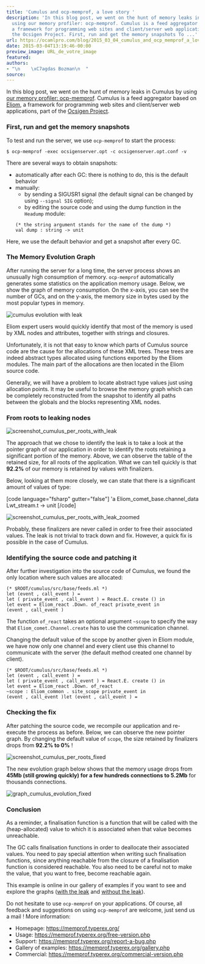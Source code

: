 ```yaml
---
title: 'Cumulus and ocp-memprof, a love story '
description: 'In this blog post, we went on the hunt of memory leaks in Cumulus by
  using our memory profiler: ocp-memprof. Cumulus is a feed aggregator based on Eliom,
  a framework for programming web sites and client/server web applications, part of
  the Ocsigen Project. First, run and get the memory snapshots To ...'
url: https://ocamlpro.com/blog/2015_03_04_cumulus_and_ocp_memprof_a_love_story
date: 2015-03-04T13:19:46-00:00
preview_image: URL_de_votre_image
featured:
authors:
- "\n    \xC7agdas Bozman\n  "
source:
---
```


<p>In this blog post, we went on the hunt of memory leaks in Cumulus by using <a href="https://memprof.typerex.org/">our memory profiler: ocp-memprof</a>. Cumulus is a feed aggregator based on <a href="https://ocsigen.org/eliom/">Eliom</a>, a framework for programming web sites and client/server web applications, part of the <a href="https://ocsigen.org/">Ocsigen Project</a>.</p>
<h3>First, run and get the memory snapshots</h3>
<p>To test and run the server, we use <code>ocp-memprof</code> to start the process:</p>
<pre><code class="language-shell-session">$ ocp-memprof -exec ocsigenserver.opt -c ocsigenserver.opt.conf -v
</code></pre>
<p>There are several ways to obtain snapshots:</p>
<ul>
<li>automatically after each GC: there is nothing to do, this is the default behavior
</li>
<li>manually:
<ul>
<li>by sending a SIGUSR1 signal (the default signal can be changed by using <code>--signal SIG</code> option);
</li>
<li>by editing the source code and using the dump function in the <code>Headump</code> module:
</li>
</ul>
<pre><code class="language-ocaml">(* the string argument stands for the name of the dump *)
val dump : string -&gt; unit
</code></pre>
</li>
</ul>
<p>Here, we use the default behavior and get a snapshot after every GC.</p>
<h3>The Memory Evolution Graph</h3>
<p>After running the server for a long time, the server process shows an unusually high consumption of memory. <code>ocp-memprof</code> automatically generates some statistics on the application memory usage. Below, we show the graph of memory consumption. On the x-axis, you can see the number of GCs, and on the y-axis, the memory size in bytes used by the most popular types in memory.</p>
<p><img src="https://ocamlpro.com/blog/assets/img/graph_cumulus_evolution_with_leak.png" alt="cumulus evolution with leak"/></p>
<p>Eliom expert users would quickly identify that most of the memory is used by XML nodes and attributes, together with strings and closures.</p>
<p>Unfortunately, it is not that easy to know which parts of Cumulus source code are the cause for the allocations of these XML trees. These trees are indeed abstract types allocated using functions exported by the Eliom modules. The main part of the allocations are then located in the Eliom source code.</p>
<p>Generally, we will have a problem to locate abstract type values just using allocation points. It may be useful to browse the memory graph which can be completely reconstructed from the snapshot to identify all paths between the globals and the blocks representing XML nodes.</p>
<h3>From roots to leaking nodes</h3>
<p><img src="https://ocamlpro.com/blog/assets/img/screenshot_cumulus_per_roots_with_leak.png" alt="screenshot_cumulus_per_roots_with_leak"/></p>
<p>The approach that we chose to identify the leak is to take a look at the pointer graph of our application in order to identify the roots retaining a significant portion of the memory. Above, we can observe the table of the retained size, for all roots of the application. What we can tell quickly is that <strong>92.2%</strong> of our memory is retained by values with finalizers.</p>
<p>Below, looking at them more closely, we can state that there is a significant amount of values of type:</p>
<p>[code language=&quot;fsharp&quot; gutter=&quot;false&quot;]
'a Eliom_comet_base.channel_data Lwt_stream.t -&gt; unit
[/code]</p>
<p><img src="https://ocamlpro.com/blog/assets/img/screenshot_cumulus_per_roots_with_leak_zoomed.png" alt="screenshot_cumulus_per_roots_with_leak_zoomed"/></p>
<p>Probably, these finalizers are never called in order to free their associated values. The leak is not trivial to track down and fix. However, a quick fix is possible in the case of Cumulus.</p>
<h3>Identifying the source code and patching it</h3>
<p>After further investigation into the source code of Cumulus, we found the only location where such values are allocated:</p>
<pre><code class="language-ocaml">(* $ROOT/cumulus/src/base/feeds.ml *)
let (event , call_event ) =
let ( private_event , call_event ) = React.E. create () in
let event = Eliom_react .Down. of_react private_event in
(event , call_event )
</code></pre>
<p>The function <code>of_react</code> takes an optional argument <code>~scope</code> to specify the way that <code>Eliom_comet.Channel.create</code> has to use the communication channel.</p>
<p>Changing the default value of the scope by another given in Eliom module, we have now only one channel and every client use this channel to communicate with the server (the default method created one channel by client).</p>
<pre><code class="language-ocaml">(* $ROOT/cumulus/src/base/feeds.ml *)
let (event , call_event ) =
let ( private_event , call_event ) = React.E. create () in
let event = Eliom_react .Down. of_react
~scope : Eliom_common . site_scope private_event in
(event , call_event )let (event , call_event ) =
</code></pre>
<h3>Checking the fix</h3>
<p>After patching the source code, we recompile our application and re-execute the process as before. Below, we can observe the new pointer graph. By changing the default value of <code>scope</code>, the size retained by finalizers drops from <strong>92.2% to 0%</strong> !</p>
<p><img src="https://ocamlpro.com/blog/assets/img/screenshot_cumulus_per_roots_fixed.png" alt="screenshot_cumulus_per_roots_fixed"/></p>
<p>The new evolution graph below shows that the memory usage drops from <strong>45Mb (still growing quickly) for a few hundreds connections to 5.2Mb</strong> for thousands connections.</p>
<p><img src="https://ocamlpro.com/blog/assets/img/graph_cumulus_evolution_fixed.png" alt="graph_cumulus_evolution_fixed"/></p>
<h3>Conclusion</h3>
<p>As a reminder, a finalisation function is a function that will be called with the (heap-allocated) value to which it is associated when that value becomes unreachable.</p>
<p>The GC calls finalisation functions in order to deallocate their associated values. You need to pay special attention when writing such finalisation functions, since anything reachable from the closure of a finalisation function is considered reachable. You also need to be careful not to make the value, that you want to free, become reachable again.</p>
<p>This example is online in our gallery of examples if you want to see and explore the graphs (<a href="https://memprof.typerex.org/users/04db0c7fb9232a0829e862d5bb2801fb/2015-03-02_16-04-33_7146967976ee57b0a97e053109440846_12249/">with the leak</a> and <a href="https://memprof.typerex.org/users/04db0c7fb9232a0829e862d5bb2801fb/2015-03-02_16-13-14_dd080e47d1bf4d18d3538d37769f325f_14185/">without the leak</a>).</p>
<p>Do not hesitate to use <code>ocp-memprof</code> on your applications. Of course, all feedback and suggestions on using <code>ocp-memprof</code> are welcome, just send us a mail !
More information:</p>
<ul>
<li>Homepage: <a href="https://memprof.typerex.org/">https://memprof.typerex.org/</a>
</li>
<li>Usage: <a href="https://memprof.typerex.org/free-version.php">https://memprof.typerex.org/free-version.php</a>
</li>
<li>Support: <a href="https://memprof.typerex.org/report-a-bug.php">https://memprof.typerex.org/report-a-bug.php</a>
</li>
<li>Gallery of examples: <a href="https://memprof.typerex.org/gallery.php">https://memprof.typerex.org/gallery.php</a>
</li>
<li>Commercial: <a href="https://memprof.typerex.org/commercial-version.php">https://memprof.typerex.org/commercial-version.php</a>
</li>
</ul>

